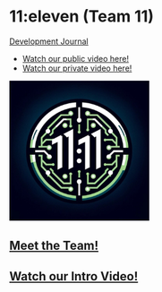 # 11:eleven (Team 11)

[Development Journal](https://cse110-sp24-group11.github.io/cse110-sp24-group11/assets/src/front-page/index.html)

- [Watch our public video here!](https://www.youtube.com/watch?v=uE7Vup4GWxU&ab_channel=ShilpaChowbey)
- [Watch our private video here!](https://www.youtube.com/watch?v=agQayKfUyU4&ab_channel=ShilpaChowbey)

<img src="./admin/branding/teamlogo.png" alt="Team Logo" width="250" >

## [Meet the Team!](./admin/team.md)

## [Watch our Intro Video!](./admin/videos/teamintro.mp4)
